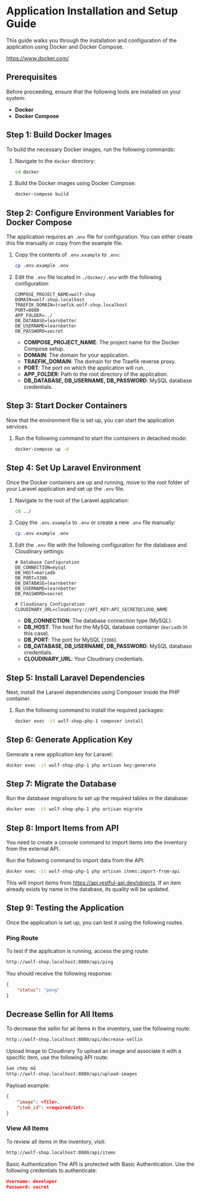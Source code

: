 # Application Installation and Setup Guide

This guide walks you through the installation and configuration of the application using Docker and Docker Compose.

https://www.docker.com/

## Prerequisites

Before proceeding, ensure that the following tools are installed on your system:

- **Docker**  
- **Docker Compose**

## Step 1: Build Docker Images

To build the necessary Docker images, run the following commands:

1. Navigate to the `docker` directory:

    ```bash
    cd docker
    ```

2. Build the Docker images using Docker Compose:

    ```bash
    docker-compose build
    ```

## Step 2: Configure Environment Variables for Docker Compose

The application requires an `.env` file for configuration. You can either create this file manually or copy from the example file.

1. Copy the contents of `.env.example` to `.env`:

    ```bash
    cp .env.example .env
    ```

2. Edit the `.env` file located in `./docker/.env` with the following configuration:

    ```dotenv
    COMPOSE_PROJECT_NAME=wolf-shop
    DOMAIN=wolf-shop.localhost
    TRAEFIK_DOMAIN=traefik.wolf-shop.localhost
    PORT=8080
    APP_FOLDER=../
    DB_DATABASE=learnbetter
    DB_USERNAME=learnbetter
    DB_PASSWORD=secret
    ```

   - **COMPOSE_PROJECT_NAME**: The project name for the Docker Compose setup.
   - **DOMAIN**: The domain for your application.
   - **TRAEFIK_DOMAIN**: The domain for the Traefik reverse proxy.
   - **PORT**: The port on which the application will run.
   - **APP_FOLDER**: Path to the root directory of the application.
   - **DB_DATABASE, DB_USERNAME, DB_PASSWORD**: MySQL database credentials.

## Step 3: Start Docker Containers

Now that the environment file is set up, you can start the application services.

1. Run the following command to start the containers in detached mode:

    ```bash
    docker-compose up -d
    ```

## Step 4: Set Up Laravel Environment

Once the Docker containers are up and running, move to the root folder of your Laravel application and set up the `.env` file.

1. Navigate to the root of the Laravel application:

    ```bash
    cd ../
    ```

2. Copy the `.env.example` to `.env` or create a new `.env` file manually:

    ```bash
    cp .env.example .env
    ```

3. Edit the `.env` file with the following configuration for the database and Cloudinary settings:

    ```dotenv
    # Database Configuration
    DB_CONNECTION=mysql
    DB_HOST=mariadb
    DB_PORT=3306
    DB_DATABASE=learnbetter
    DB_USERNAME=learnbetter
    DB_PASSWORD=secret

    # Cloudinary Configuration
    CLOUDINARY_URL=cloudinary://API_KEY:API_SECRET@CLOUD_NAME
    ```

   - **DB_CONNECTION**: The database connection type (MySQL).
   - **DB_HOST**: The host for the MySQL database container (`mariadb` in this case).
   - **DB_PORT**: The port for MySQL (`3306`).
   - **DB_DATABASE, DB_USERNAME, DB_PASSWORD**: MySQL database credentials.
   - **CLOUDINARY_URL**: Your Cloudinary credentials.

## Step 5: Install Laravel Dependencies

Next, install the Laravel dependencies using Composer inside the PHP container.

1. Run the following command to install the required packages:

    ```bash
    docker exec -it wolf-shop-php-1 composer install
    ```

## Step 6: Generate Application Key

Generate a new application key for Laravel:

```bash
docker exec -it wolf-shop-php-1 php artisan key:generate
```
## Step 7: Migrate the Database
Run the database migrations to set up the required tables in the database:

```bash
docker exec -it wolf-shop-php-1 php artisan migrate
```
## Step 8: Import Items from API
You need to create a console command to import items into the inventory from the external API.

Run the following command to import data from the API:
```bash
docker exec -it wolf-shop-php-1 php artisan items:import-from-api
```

This will import items from https://api.restful-api.dev/objects. If an item already exists by name in the database, its quality will be updated.

## Step 9: Testing the Application
Once the application is set up, you can test it using the following routes.

### Ping Route
To test if the application is running, access the ping route:

```bash
http://wolf-shop.localhost:8080/api/ping
```
You should receive the following response:

```json
{
    "status": "pong"
}
```

## Decrease Sellin for All Items
To decrease the sellin for all items in the inventory, use the following route:

```bash
http://wolf-shop.localhost:8080/api/decrease-sellin
```
Upload Image to Cloudinary
To upload an image and associate it with a specific item, use the following API route:

```bash
Sao chép mã
http://wolf-shop.localhost:8080/api/upload-images
```
Payload example:

```json
{
    "image": <file>,
    "item_id": <required/int>
}
```
### View All Items
To review all items in the inventory, visit:

```bash
http://wolf-shop.localhost:8080/api/items
```
Basic Authentication
The API is protected with Basic Authentication. Use the following credentials to authenticate:

```json
Username: developer
Password: secret
```
